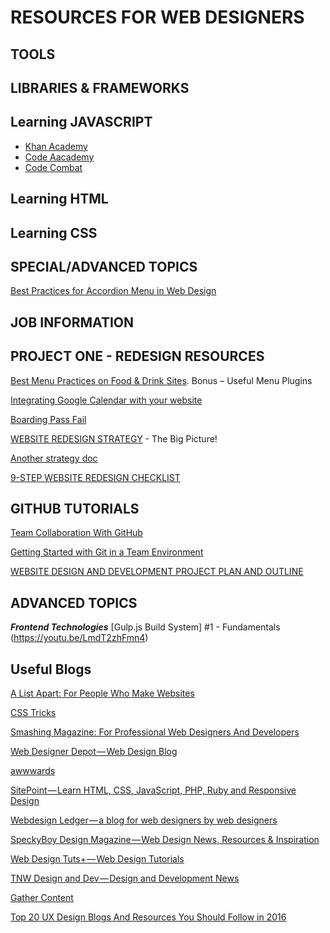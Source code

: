# RESOURCES FOR WEB DESIGNERS

## TOOLS
## LIBRARIES & FRAMEWORKS
## Learning JAVASCRIPT
- [Khan Academy](https://www.khanacademy.org/computing/computer-programming/programming/intro-to-programming/a/learning-programming-on-khan-academy)
- [Code Aacademy](https://www.codecademy.com/learn/javascript)
- [Code Combat](https://codecombat.com)

## Learning HTML
## Learning CSS
## SPECIAL/ADVANCED TOPICS
[Best Practices for Accordion Menu in Web Design](https://webdesignledger.com/best-practices-accordions-in-web-design/)
## JOB INFORMATION
## PROJECT ONE - REDESIGN RESOURCES

[Best Menu Practices on Food & Drink Sites](http://www.templatemonster.com/blog/food-and-drink-menu-designs-inspiration-and-free-menu-plugins/). Bonus – Useful Menu Plugins

[Integrating Google Calendar with your website](http://www.webdesignerdepot.com/2012/04/integrating-google-calendar-with-your-website/)

[Boarding Pass Fail](http://passfail.squarespace.com/)

[WEBSITE REDESIGN STRATEGY](http://academy.hubspot.com/projects/customer-projects-website-redesign-strategy) -  The Big Picture! 

[Another strategy doc](https://blog.crazyegg.com/2014/01/15/website-redesign-strategy/)

[9-STEP WEBSITE REDESIGN CHECKLIST](http://cubicleninjas.com/9-step-website-redesign-checklist/)
## GITHUB TUTORIALS
[Team Collaboration With GitHub](https://code.tutsplus.com/articles/team-collaboration-with-github--net-29876)

[Getting Started with Git in a Team Environment](https://www.sitepoint.com/getting-started-git-team-environment/)


[WEBSITE DESIGN AND DEVELOPMENT PROJECT PLAN AND OUTLINE](https://www.ciwebgroup.com/website-design-project-plan/)

## ADVANCED TOPICS
***Frontend Technologies***
[Gulp.js Build System] #1 - Fundamentals (https://youtu.be/LmdT2zhFmn4)

## Useful Blogs
[A List Apart: For People Who Make Websites](http://alistapart.com/)

[CSS Tricks](https://css-tricks.com/)

[Smashing Magazine: For Professional Web Designers And Developers](https://www.smashingmagazine.com/)

[Web Designer Depot — Web Design Blog](http://www.webdesignerdepot.com/)

[awwwards](http://www.awwwards.com/)

[SitePoint — Learn HTML, CSS, JavaScript, PHP, Ruby and Responsive Design](https://www.sitepoint.com/)

[Webdesign Ledger — a blog for web designers by web designers](https://webdesignledger.com)

[SpeckyBoy Design Magazine — Web Design News, Resources & Inspiration](https://speckyboy.com/)

[Web Design Tuts+ — Web Design Tutorials](https://webdesign.tutsplus.com/)

[TNW Design and Dev — Design and Development News](http://thenextweb.com/dd/)

[Gather Content](https://gathercontent.com/blog/)

[Top 20 UX Design Blogs And Resources You Should Follow in 2016
](http://www.mockplus.com/blog/post/146-top-20-ux-design-blogs-and-resources-you-should-follow-in-2016/)
